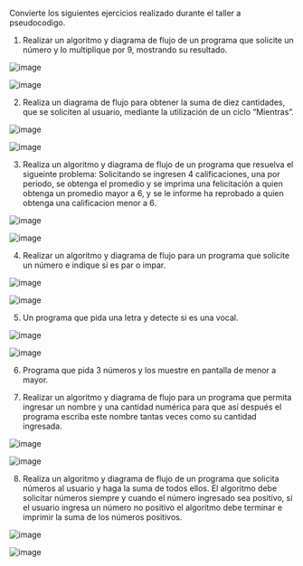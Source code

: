 
Convierte los siguientes ejercicios realizado durante el taller a pseudocodigo.

1. Realizar un algoritmo y diagrama de flujo de un programa que solicite un número y lo multiplique por 9, mostrando su resultado.

![image](https://user-images.githubusercontent.com/101481188/160259702-93f79f90-805e-4e26-b681-7a7fcb010707.png)


![image](https://user-images.githubusercontent.com/101481188/160259714-f0f7066d-adb6-4b13-bb7e-4ee6c9da47cf.png)




2. Realiza un diagrama de flujo para obtener la suma de diez cantidades, que se soliciten al usuario, mediante la utilización de un ciclo “Mientras”. 

![image](https://user-images.githubusercontent.com/101481188/160259975-6e76d033-5822-4f0b-9dfd-921fea1bb692.png)

![image](https://user-images.githubusercontent.com/101481188/160259984-e917616d-e804-4a3b-b0e0-6cc379718c1e.png)


3. Realiza un algoritmo y diagrama de flujo de un programa que resuelva el sigueinte problema: Solicitando se ingresen 4 calificaciones, una por periodo, se obtenga el promedio y se imprima una felicitación a quien obtenga un promedio mayor a 6, y se le informe ha reprobado a quien obtenga una calificacion menor a 6.

![image](https://user-images.githubusercontent.com/101481188/160260159-3f63c49f-ab13-4eea-9432-c7a77a70be66.png)


![image](https://user-images.githubusercontent.com/101481188/160260174-64b84136-489c-41c4-89cf-ebdf9b784837.png)



4. Realizar un algoritmo y diagrama de flujo para un programa que solicite un número e indique si es par o impar.

![image](https://user-images.githubusercontent.com/101481188/160260348-441b3665-034a-44d2-b8e0-ec812a82ec43.png)

![image](https://user-images.githubusercontent.com/101481188/160260362-2be92993-a813-46f3-a162-6629d2cbb518.png)



5. Un programa que pida una letra y detecte si es una vocal.

![image](https://user-images.githubusercontent.com/101481188/160261285-9278a417-2cbd-4a77-8672-c514aa90b314.png)

![image](https://user-images.githubusercontent.com/101481188/160261295-182937a0-fda5-40b3-a070-b3dc9821b60f.png)



6. Programa que pida 3 números y los muestre en pantalla de menor a mayor.



7. Realizar un algoritmo y diagrama de flujo para un programa que permita ingresar un nombre y una cantidad numérica para que así después el programa escriba este nombre tantas veces como su cantidad ingresada.

![image](https://user-images.githubusercontent.com/101481188/160260942-1e31cf21-b976-4927-8f6b-d99fb2e70720.png)


![image](https://user-images.githubusercontent.com/101481188/160260949-9cf7a53b-6dce-4321-8f92-45bfcdded3ed.png)



8. Realiza un algoritmo y diagrama de flujo de un programa que solicita números al usuario y haga la suma de todos ellos. El algoritmo debe solicitar números siempre y cuando el número ingresado sea positivo, si el usuario ingresa un número no positivo el algoritmo debe terminar e imprimir la suma de los números positivos.

![image](https://user-images.githubusercontent.com/101481188/160261160-8b903f78-d75d-4182-a97a-4f95aa2dffcf.png)


![image](https://user-images.githubusercontent.com/101481188/160261174-23ef2d56-878b-4ebe-b201-61f6d5f941df.png)



